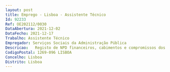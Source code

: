 ```yaml
--- 
layout: post
title: Emprego - Lisboa - Assistente Técnico
Id: 92233
Ref: OE202112/0030
DataAbertura: 2021-12-02
DataFecho: 2021-12-17
Trabalho: Assistente Técnico
Empregador: Serviços Sociais da Administração Pública
Descricao:   Registo de NPD financeiros, cabimentos e compromissos dos processos de despesa, incluindo vencimentos   Constituição e reconstituição dos fundos de maneio   Registo de faturas no GeRFiP   Emissão de pedidos de autorização de pagamentos (PAP), emissão dos respetivos ficheiros de homebanking, ou pagamento através de cheque   Envio de avisos de pagamento    Emissão de faturas de comparticipações, rendas, concessão de exploração e atividades desenvolvidas no âmbito da ação social complementar, bem como os respetivos recibos   Organização do arquivo da documentação da receita e da despesa   Conferência dos extratos bancários, identificando todos os movimentos e cruzamento com a receita registada   Registo de guias de reposição   Registo de receita proveniente de subsídios reembolsáveis, e manutenção atualizada das contas correntes   Identificação de dívidas existentes com interpelação dos devedores para o seu pagamento voluntário.
CodigoPostal: 1269-096 LISBOA
Concelho: Lisboa
Distrito: Lisboa
--- 
```

